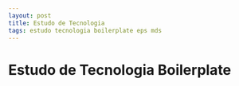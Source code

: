 ```yaml
---
layout: post
title: Estudo de Tecnologia
tags: estudo tecnologia boilerplate eps mds
---
```

# Estudo de Tecnologia Boilerplate
